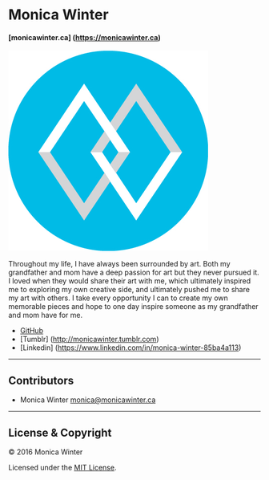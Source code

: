 # Monica Winter

#### [monicawinter.ca] (https://monicawinter.ca)

![](logo.jpg)

Throughout my life, I have always been surrounded by art. Both my grandfather and mom have a deep passion for art but they never pursued it. I loved when they would share their art with me, which ultimately inspired me to exploring my own creative side, and ultimately pushed me to share my art with others. I take every opportunity I can to create my own memorable pieces and hope to one day inspire someone as my grandfather and mom have for me.

- [GitHub](https://github.com/monicawinter)
- [Tumblr] (http://monicawinter.tumblr.com)
- [Linkedin] (https://www.linkedin.com/in/monica-winter-85ba4a113)

---

## Contributors

- Monica Winter <monica@monicawinter.ca>

---

## License & Copyright

© 2016 Monica Winter

Licensed under the [MIT License](LICENSE).
